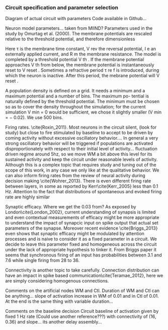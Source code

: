 ### Circuit specification and parameter selection

Diagram of actual circuit with parameters
Code available in Github...

Neuron model parameters... taken from MIIND?
Parameters used in the study
by Omurtag et al. (2000). The membrane
potentials are rescaled relative to the
threshold potential, and therefore
dimensionless

Here τ is the membrane time constant, V rev the reversal potential, I e
an externally applied current, and R m the membrane resistance. The
model is completed by a threshold potential V th . If the membrane
potential approaches V th from below, the membrane potential is
instantaneously reset to V reset . Sometimes a refractive period τ re f is
introduced, during which the neuron is inactive. After this period,
the mebrane potential will V reset .

A population density is defined on a grid. It needs a minimum
and a maximum potential and a number of bins. The maximum po-
tential is naturally defined by the threshold potential. The minimum
must be chosen so as to cover the density throughout the simulation;
for the current simulation V min = 0 would be sufficient, we chose it
slightly smaller (V min = − 0.02). We use 500 bins.


Firing rates. \cite{Roxin_2011}. Most neurons in the circuit silent, (look for study) but close to fire stimulated by baseline to accept to be driven by coming activity without excessive oscillatory behavior.... In general a very strong oscillatory behavior will be triggered if populations are activated disproportionately with respect to their initial level of activity... fluctuation driven regime around 5hz, so we move WM a bit above this level for its sustained activity and keep the circuit under reasonable levels of activity. Although this is a complex topic that requires study and tuning out of the scope of this work, in any case we only like at the qualitative behavior. We can also inform firing rates from the review of neural activity during decision making \cite{Wohrer_2013}. There is even different firing rate between layers, in some as reported by Kerr\cite{Kerr_2005} less than 0.1 Hz. Attention to the fact that distributions of spontaneous and evoked firing rate are highly similar

Synaptic efficacy. Where we get the 0.03 from? As exposed by London\cite{London_2002}, current understanding of synapsis is limited and even contextual measurements of efficacy might be more appropriate to understand the impact of synapcic input on spike output that actual set parameters of the synapse. Moreover recent evidence \cite{Briggs_2013} even shows that synaptic efficacy might be modulated by attention processes and is naive to consider it as a fixed parameter in a circuit. We decide to leave this parameter fixed and homogeneous across the circuit under the lack of appropriate hypothesis to tinker it. From Briggs paper it seems that synchronous firing of an input has probabilities between 3.1 and 7.6 while single firing from 28 to 36.

Connectivity is another topic to take carefully. Connection distribution can have an impact in spike based communication\cite{Teramae_2012}, here we are simply considering homogenous connections.

Comments on the artificial nodes WM and Ctl.
Duration of WM and Ctl can be anything...
slope of activation increase in WM of 0.01 and in Ctl of 0.01. At the end is the same thing with variable duration...

Comments on the baseline decision
Circuit baseline of activation given by fixed 1 Hz rate (Could use another reference???) with connectivity of (16, 0.36) and slope... its another delay assembly...